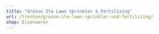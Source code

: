 ```yaml
---
title: "Grosse Ile Lawn Sprinkler & Fertilizing"
url: /trenton/grosse-ile-lawn-sprinkler-und-fertilizing/
shop: Eisenwaren
---
```

